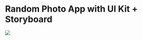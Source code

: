 # Random Photo App with UI Kit + Storyboard

<img src="https://raw.githubusercontent.com/iamdevmarcos/iOSApps/main/screenshots/02.png" />